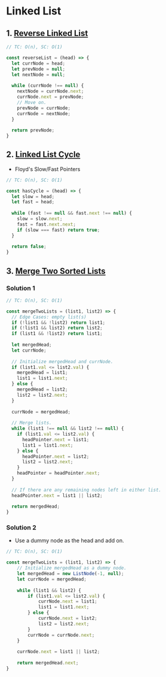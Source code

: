 # Linked List

## 1. [Reverse Linked List](https://leetcode.com/problems/reverse-linked-list/)
```js
// TC: O(n), SC: O(1)

const reverseList = (head) => {
  let currNode = head;
  let prevNode = null;
  let nextNode = null;
  
  while (currNode !== null) {
    nextNode = currNode.next;
    currNode.next = prevNode;
    // Move on.
    prevNode = currNode;
    currNode = nextNode;
  }
  
  return prevNode;
}
```

## 2. [Linked List Cycle](https://leetcode.com/problems/linked-list-cycle/)
- Floyd's Slow/Fast Pointers
```js
// TC: O(n), SC: O(1)

const hasCycle = (head) => {
  let slow = head;
  let fast = head;
  
  while (fast !== null && fast.next !== null) {
    slow = slow.next;
    fast = fast.next.next;
    if (slow === fast) return true;
  }
  
  return false;
}
```

## 3. [Merge Two Sorted Lists](https://leetcode.com/problems/merge-two-sorted-lists/)
### Solution 1
```js
// TC: O(n), SC: O(1)

const mergeTwoLists = (list1, list2) => {
  // Edge Cases: empty list(s)
  if (!list1 && !list2) return list1;
  if (!list1 && list2) return list2;
  if (list1 && !list2) return list1;
  
  let mergedHead;
  let currNode;
  
  // Initialize mergedHead and currNode.
  if (list1.val <= list2.val) {
    mergedHead = list1;
    list1 = list1.next;
  } else {
    mergedHead = list2;
    list2 = list2.next;
  }
  
  currNode = mergedHead;
  
  // Merge lists.
  while (list1 !== null && list2 !== null) {
    if (list1.val <= list2.val) {
      headPointer.next = list1;
      list1 = list1.next;
    } else {
      headPointer.next = list2;
      list2 = list2.next;
    }
    headPointer = headPointer.next;
  }
  
  // If there are any remaining nodes left in either list.
  headPointer.next = list1 || list2;
  
  return mergedHead;
}
```
### Solution 2
- Use a dummy node as the head and add on.
```js
// TC: O(n), SC: O(1)

const mergeTwoLists = (list1, list2) => {
    // Initialize mergedHead as a dummy node.
    let mergedHead = new ListNode(-1, null);
    let currNode = mergedHead;
    
    while (list1 && list2) {
        if (list1.val <= list2.val) {
            currNode.next = list1;
            list1 = list1.next;
        } else {
            currNode.next = list2;
            list2 = list2.next;
        }
        currNode = currNode.next;
    }
    
    currNode.next = list1 || list2;
    
    return mergedHead.next;
}
```


